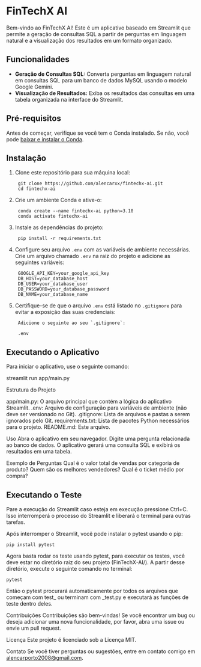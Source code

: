 # FinTechX AI

Bem-vindo ao FinTechX AI! Este é um aplicativo baseado em Streamlit que permite a geração de consultas SQL a partir de perguntas em linguagem natural e a visualização dos resultados em um formato organizado.

## Funcionalidades

- **Geração de Consultas SQL:** Converta perguntas em linguagem natural em consultas SQL para um banco de dados MySQL usando o modelo Google Gemini.
- **Visualização de Resultados:** Exiba os resultados das consultas em uma tabela organizada na interface do Streamlit.

## Pré-requisitos

Antes de começar, verifique se você tem o Conda instalado. Se não, você pode [baixar e instalar o Conda](https://docs.conda.io/en/latest/miniconda.html).

## Instalação

1. Clone este repositório para sua máquina local:
    
        git clone https://github.com/alencarxx/fintechx-ai.git
        cd fintechx-ai
    

2. Crie um ambiente Conda e ative-o:
    
        conda create --name fintechx-ai python=3.10
        conda activate fintechx-ai
    

3. Instale as dependências do projeto:
    
        pip install -r requirements.txt
    

4. Configure seu arquivo `.env` com as variáveis de ambiente necessárias. Crie um arquivo chamado `.env` na raiz do projeto e adicione as seguintes variáveis:
   
        GOOGLE_API_KEY=your_google_api_key
        DB_HOST=your_database_host
        DB_USER=your_database_user
        DB_PASSWORD=your_database_password
        DB_NAME=your_database_name
    

5. Certifique-se de que o arquivo `.env` está listado no `.gitignore` para evitar a exposição das suas credenciais:

        Adicione o seguinte ao seu `.gitignore`:
        
        .env
    

## Executando o Aplicativo

Para iniciar o aplicativo, use o seguinte comando:

streamlit run app/main.py

Estrutura do Projeto

app/main.py: O arquivo principal que contém a lógica do aplicativo Streamlit.
.env: Arquivo de configuração para variáveis de ambiente (não deve ser versionado no Git).
.gitignore: Lista de arquivos e pastas a serem ignorados pelo Git.
requirements.txt: Lista de pacotes Python necessários para o projeto.
README.md: Este arquivo.

Uso
Abra o aplicativo em seu navegador.
Digite uma pergunta relacionada ao banco de dados.
O aplicativo gerará uma consulta SQL e exibirá os resultados em uma tabela.

Exemplo de Perguntas
Qual é o valor total de vendas por categoria de produto?
Quem são os melhores vendedores?
Qual é o ticket médio por compra?

## Executando o Teste

Pare a execução do Streamlit caso esteja em execução pressione Ctrl+C. Isso interromperá o processo do Streamlit e liberará o terminal para outras tarefas.

Após interromper o Streamlit, você pode instalar o pytest usando o pip:

    pip install pytest

Agora basta rodar os teste usando pytest, para executar os testes, você deve estar no diretório raiz do seu projeto (FinTechX-AI/). A partir desse diretório, execute o seguinte comando no terminal:

    pytest

Então o pytest procurará automaticamente por todos os arquivos que começam com test_ ou terminam com _test.py e executará as funções de teste dentro deles.

Contribuições
Contribuições são bem-vindas! Se você encontrar um bug ou deseja adicionar uma nova funcionalidade, por favor, abra uma issue ou envie um pull request.

Licença
Este projeto é licenciado sob a Licença MIT.

Contato
Se você tiver perguntas ou sugestões, entre em contato comigo em alencarporto2008@gmail.com.
